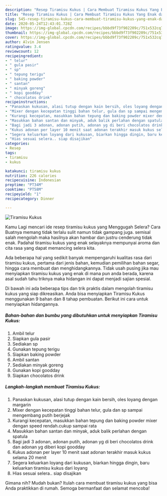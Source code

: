 ```yaml
---
description: "Resep Tiramisu Kukus | Cara Membuat Tiramisu Kukus Yang Enak dan Simpel"
title: "Resep Tiramisu Kukus | Cara Membuat Tiramisu Kukus Yang Enak dan Simpel"
slug: 545-resep-tiramisu-kukus-cara-membuat-tiramisu-kukus-yang-enak-dan-simpel
date: 2020-05-24T12:43:01.728Z
image: https://img-global.cpcdn.com/recipes/bbbd9f73f902209c/751x532cq70/tiramisu-kukus-foto-resep-utama.jpg
thumbnail: https://img-global.cpcdn.com/recipes/bbbd9f73f902209c/751x532cq70/tiramisu-kukus-foto-resep-utama.jpg
cover: https://img-global.cpcdn.com/recipes/bbbd9f73f902209c/751x532cq70/tiramisu-kukus-foto-resep-utama.jpg
author: Alvin Jensen
ratingvalue: 3.4
reviewcount: 12
recipeingredient:
- " telur"
- " gula pasir"
- " sp"
- " tepung terigu"
- " baking powder"
- " santan"
- " minyak goreng"
- " kopi goodday"
- " chocolatos drink"
recipeinstructions:
- "Panaskan kukusan, alasi tutup dengan kain bersih, oles loyang dengan margarin"
- "Mixer dengan kecepatan tinggi bahan telur, gula dan sp sampai mengembang putih berjejak"
- "Kurangi kecepatan, masukkan bahan tepung dan baking powder mixer dengan speed rendah.cukup sampai rata"
- "Masukkan bahan santan dan minyak, aduk balik perlahan dengan spatula"
- "Bagi jadi 3 adonan, adonan putih, adonan yg di beri chocolatos drink dan adonan yg diberi kopi goodday"
- "Kukus adonan per layer 10 menit saat adonan terakhir masuk kukus selama 20 menit"
- "Segera keluarkan loyang dari kukusan, biarkan hingga dingin, baru keluarkan tiramisu kukus dari loyang"
- "Hias sesuai selera.. siap disajikan"
categories:
- Resep
tags:
- tiramisu
- kukus

katakunci: tiramisu kukus 
nutrition: 226 calories
recipecuisine: Indonesian
preptime: "PT34M"
cooktime: "PT58M"
recipeyield: "1"
recipecategory: Dinner

---
```



![Tiramisu Kukus](https://img-global.cpcdn.com/recipes/bbbd9f73f902209c/751x532cq70/tiramisu-kukus-foto-resep-utama.jpg)

Kamu Lagi mencari ide resep tiramisu kukus yang Menggugah Selera? Cara Buatnya memang tidak terlalu sulit namun tidak gampang juga. semisal salah mengolah maka hasilnya akan hambar dan justru cenderung tidak enak. Padahal tiramisu kukus yang enak selayaknya mempunyai aroma dan cita rasa yang dapat memancing selera kita.

Ada beberapa hal yang sedikit banyak mempengaruhi kualitas rasa dari tiramisu kukus, pertama dari jenis bahan, kemudian pemilihan bahan segar, hingga cara membuat dan menghidangkannya. Tidak usah pusing jika mau menyiapkan tiramisu kukus yang enak di mana pun anda berada, karena asal sudah tahu triknya maka hidangan ini dapat menjadi sajian spesial.




Di bawah ini ada beberapa tips dan trik praktis dalam mengolah tiramisu kukus yang siap dikreasikan. Anda bisa menyiapkan Tiramisu Kukus menggunakan 9 bahan dan 8 tahap pembuatan. Berikut ini cara untuk menyiapkan hidangannya.

<!--inarticleads1-->

##### Bahan-bahan dan bumbu yang dibutuhkan untuk menyiapkan Tiramisu Kukus:

1. Ambil  telur
1. Siapkan  gula pasir
1. Sediakan  sp
1. Gunakan  tepung terigu
1. Siapkan  baking powder
1. Ambil  santan
1. Sediakan  minyak goreng
1. Gunakan  kopi goodday
1. Siapkan  chocolatos drink




<!--inarticleads2-->

##### Langkah-langkah membuat Tiramisu Kukus:

1. Panaskan kukusan, alasi tutup dengan kain bersih, oles loyang dengan margarin
1. Mixer dengan kecepatan tinggi bahan telur, gula dan sp sampai mengembang putih berjejak
1. Kurangi kecepatan, masukkan bahan tepung dan baking powder mixer dengan speed rendah.cukup sampai rata
1. Masukkan bahan santan dan minyak, aduk balik perlahan dengan spatula
1. Bagi jadi 3 adonan, adonan putih, adonan yg di beri chocolatos drink dan adonan yg diberi kopi goodday
1. Kukus adonan per layer 10 menit saat adonan terakhir masuk kukus selama 20 menit
1. Segera keluarkan loyang dari kukusan, biarkan hingga dingin, baru keluarkan tiramisu kukus dari loyang
1. Hias sesuai selera.. siap disajikan




Gimana nih? Mudah bukan? Itulah cara membuat tiramisu kukus yang bisa Anda praktikkan di rumah. Semoga bermanfaat dan selamat mencoba!
